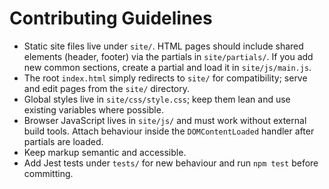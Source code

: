 # Contributing Guidelines

- Static site files live under `site/`. HTML pages should include shared elements (header, footer) via the partials in `site/partials/`. If you add new common sections, create a partial and load it in `site/js/main.js`.
- The root `index.html` simply redirects to `site/` for compatibility; serve and edit pages from the `site/` directory.
- Global styles live in `site/css/style.css`; keep them lean and use existing variables where possible.
- Browser JavaScript lives in `site/js/` and must work without external build tools. Attach behaviour inside the `DOMContentLoaded` handler after partials are loaded.
- Keep markup semantic and accessible.
- Add Jest tests under `tests/` for new behaviour and run `npm test` before committing.
